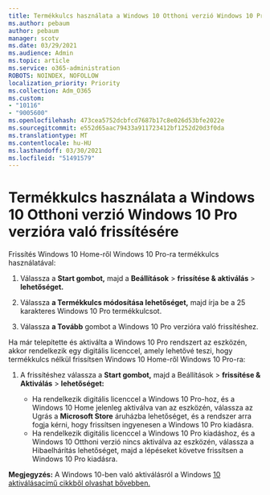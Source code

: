 ```yaml
---
title: Termékkulcs használata a Windows 10 Otthoni verzió Windows 10 Pro verzióra való frissítésére
ms.author: pebaum
author: pebaum
manager: scotv
ms.date: 03/29/2021
ms.audience: Admin
ms.topic: article
ms.service: o365-administration
ROBOTS: NOINDEX, NOFOLLOW
localization_priority: Priority
ms.collection: Adm_O365
ms.custom:
- "10116"
- "9005600"
ms.openlocfilehash: 473cea5752dcbfcd7687b17c8e026d53bfe2022e
ms.sourcegitcommit: e552d65aac79433a911723412bf1252d20d3f0da
ms.translationtype: MT
ms.contentlocale: hu-HU
ms.lasthandoff: 03/30/2021
ms.locfileid: "51491579"
---
```

# <a name="use-a-product-key-to-upgrade-windows-10-home-to-windows-10-pro"></a>Termékkulcs használata a Windows 10 Otthoni verzió Windows 10 Pro verzióra való frissítésére

Frissítés Windows 10 Home-ről Windows 10 Pro-ra termékkulcs használatával:

1. Válassza a **Start gombot,** majd a **Beállítások**  >  **frissítése & aktiválás**  >  **lehetőséget.**

1. Válassza **a Termékkulcs módosítása lehetőséget,** majd írja be a 25 karakteres Windows 10 Pro termékkulcsot.

1. Válassza **a Tovább** gombot a Windows 10 Pro verzióra való frissítéshez.

Ha már telepítette és aktiválta a Windows 10 Pro rendszert az eszközén, akkor rendelkezik egy digitális licenccel, amely lehetővé teszi, hogy termékkulcs nélkül frissítsen Windows 10 Home-ről Windows 10 Pro-ra:

1. A frissítéshez válassza a **Start gombot,** majd a Beállítások   >  **frissítése & Aktiválás**  >  **lehetőséget:**

    - Ha rendelkezik digitális licenccel a Windows 10 Pro-hoz, és a Windows 10 Home jelenleg aktiválva van az eszközén, válassza az Ugrás a **Microsoft Store** áruházba lehetőséget, és a rendszer arra fogja kérni, hogy frissítsen ingyenesen a Windows 10 Pro kiadásra.
    - Ha rendelkezik digitális licenccel a Windows 10 Pro kiadáshoz, és a Windows 10 Otthoni verzió nincs aktiválva az eszközén, válassza a Hibaelhárítás lehetőséget, majd a lépéseket követve frissítsen a Windows 10 Pro kiadásra.

**Megjegyzés:** A Windows 10-ben való aktiválásról a Windows [10 aktiválásacímű cikkből olvashat bővebben.](https://support.microsoft.com/windows/activate-windows-10-c39005d4-95ee-b91e-b399-2820fda32227)